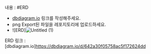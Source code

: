 내용 :
#ERD 
- [dbdiagram.io](https://dbdiagram.io/home) 링크를 작성해주세요.  
- png Export된 파일을 레포지토리에 업로드하세요.
- ![ERD]![Untitled (1)](https://user-images.githubusercontent.com/127010049/229421265-a860d9d5-d132-4d05-8828-d440ac2e1a2f.png)


ERD 링크 : [dbdiagram.io]https://dbdiagram.io/d/642a30f05758ac5f172624dd
